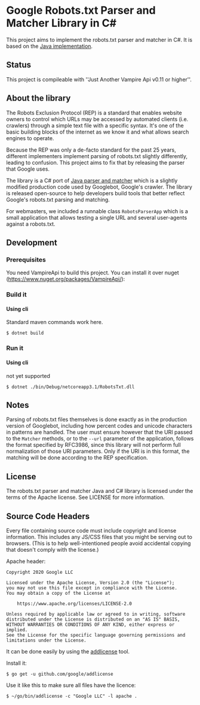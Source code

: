 # Google Robots.txt Parser and Matcher Library in C#

This project aims to implement the robots.txt parser and matcher in C#. It is
based on the [Java implementation](https://github.com/google/robotstxt-java).

## Status
This project is compileable with ''Just Another Vampire Api v0.11 or higher''.

## About the library

The Robots Exclusion Protocol (REP) is a standard that enables website owners
to control which URLs may be accessed by automated clients (i.e. crawlers)
through a simple text file with a specific syntax. It's one of the basic
building blocks of the internet as we know it and what allows search engines
to operate.

Because the REP was only a de-facto standard for the past 25 years, different
implementers implement parsing of robots.txt slightly differently, leading to
confusion. This project aims to fix that by releasing the parser that Google
uses.

The library is a C# port of 
[Java parser and matcher](https://github.com/google/robotstxt-java) which is a
slightly modified production code used by Googlebot, Google's crawler. The
library is released open-source to help developers build tools that better
reflect Google's robots.txt parsing and matching.

For webmasters, we included a runnable class `RobotsParserApp` which is a small
application that allows testing a single URL and several user-agents against a
robots.txt.

## Development

### Prerequisites

You need VampireApi to build this project.
You can install it over nuget (https://www.nuget.org/packages/VampireApi/):

### Build it

#### Using cli

Standard maven commands work here.

```
$ dotnet build
```

### Run it

#### Using cli

not yet supported

```
$ dotnet ./bin/Debug/netcoreapp3.1/RobotsTxt.dll
```


## Notes

Parsing of robots.txt files themselves is done exactly as in the production
version of Googlebot, including how percent codes and unicode characters in
patterns are handled. The user must ensure however that the URI passed to the
`Matcher` methods, or to the `--url` parameter of the application, follows the
format specified by RFC3986, since this library will not perform full
normalization of those URI parameters. Only if the URI is in this format, the
matching will be done according to the REP specification.

## License

The robots.txt parser and matcher Java and C# library is licensed under the terms of
the Apache license. See LICENSE for more information.

## Source Code Headers

Every file containing source code must include copyright and license
information. This includes any JS/CSS files that you might be serving out to
browsers. (This is to help well-intentioned people avoid accidental copying
that doesn't comply with the license.)

Apache header:

    Copyright 2020 Google LLC

    Licensed under the Apache License, Version 2.0 (the "License");
    you may not use this file except in compliance with the License.
    You may obtain a copy of the License at

        https://www.apache.org/licenses/LICENSE-2.0

    Unless required by applicable law or agreed to in writing, software
    distributed under the License is distributed on an "AS IS" BASIS,
    WITHOUT WARRANTIES OR CONDITIONS OF ANY KIND, either express or implied.
    See the License for the specific language governing permissions and
    limitations under the License.

It can be done easily by using the
[addlicense](https://github.com/google/addlicense) tool.

Install it:

```
$ go get -u github.com/google/addlicense
```

Use it like this to make sure all files have the licence:

```
$ ~/go/bin/addlicense -c "Google LLC" -l apache .
```
